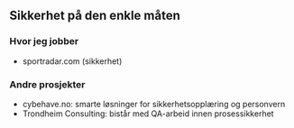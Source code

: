## Sikkerhet på den enkle måten

### Hvor jeg jobber
- sportradar.com (sikkerhet)

### Andre prosjekter
- cybehave.no: smarte løsninger for sikkerhetsopplæring og personvern
- Trondheim Consulting: bistår med QA-arbeid innen prosessikkerhet
